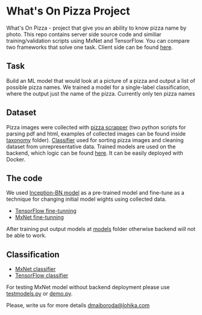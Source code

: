 # What's On Pizza Project

What's On Pizza - project that give you an ability to know pizza name by photo.
This repo contains server side source code and similiar training/validation scripts using MxNet and TensorFlow.
You can compare two frameworks that solve one task. 
Client side can be found [here](https://github.com/Lohika-Labs/whatsonpizza-mobile).

## Task

Build an ML model that would look at a picture of a pizza and output a list of possible pizza names.
We trained a model for a single-label classification, where the output just the name of the pizza.
Currently only ten pizza names

## Dataset

Pizza images were collected with [pizza scrapper](https://github.com/Lohika-Labs/whatsonpizza/tree/master/pizza_scraper) (two python scripts for parsing pdf and html, examples of collected images can be found inside [taxonomy](https://github.com/Lohika-Labs/whatsonpizza/tree/master/taxonomy/images) folder).
[Classifier](https://github.com/Lohika-Labs/whatsonpizza/tree/master/whatsonpizza_classifier) used for sorting pizza images and cleaning dataset from unrepresentative data.
Trained models are used on the backend, which logic can be found [here](https://github.com/Lohika-Labs/whatsonpizza/tree/master/whatsonpizza_backend). It can be easily deployed with Docker.

## The code

We used [Inception-BN model](https://github.com/dmlc/mxnet-model-gallery/blob/master/imagenet-1k-inception-bn.md) as a pre-trained model and fine-tune as a technique for changing initial model wights using collected data.
* [TensorFlow fine-tunning](https://github.com/Lohika-Labs/whatsonpizza/blob/master/tf_dev/inception_retrain.py)
* [MxNet fine-tunning](https://github.com/Lohika-Labs/whatsonpizza/blob/master/finetune.py)

After training put output models at [models](https://github.com/Lohika-Labs/whatsonpizza/tree/master/whatsonpizza_backend/models) folder otherwise backend will not be able to work.

## Classification
* [MxNet classifier](https://github.com/Lohika-Labs/whatsonpizza/blob/master/whatsonpizza_backend/backend/mxclassifier.py)
* [TensorFlow classifier](https://github.com/Lohika-Labs/whatsonpizza/blob/master/whatsonpizza_backend/backend/tfclassifier.py)

For testing MxNet model without backend deployment please use [testmodels.py](https://github.com/Lohika-Labs/whatsonpizza/blob/master/testmodels.py) or [demo.py](https://github.com/Lohika-Labs/whatsonpizza/blob/master/demo.py).

Please, write us for more details dmaiboroda@lohika.com
